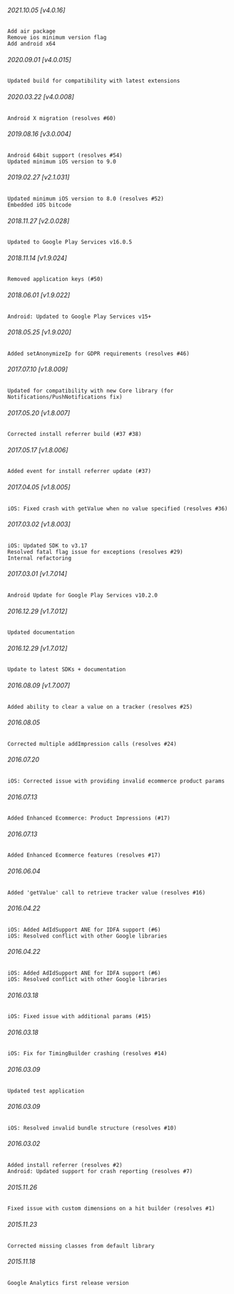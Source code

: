 ###### 2021.10.05 [v4.0.16]

```
Add air package
Remove ios minimum version flag
Add android x64
```



###### 2020.09.01 [v4.0.015]

```
Updated build for compatibility with latest extensions
```


###### 2020.03.22 [v4.0.008]

```
Android X migration (resolves #60)
```


###### 2019.08.16 [v3.0.004]

```
Android 64bit support (resolves #54)
Updated minimum iOS version to 9.0 
```


###### 2019.02.27 [v2.1.031]

```
Updated minimum iOS version to 8.0 (resolves #52)
Embedded iOS bitcode
```


###### 2018.11.27 [v2.0.028]

```
Updated to Google Play Services v16.0.5
```


###### 2018.11.14 [v1.9.024]

```
Removed application keys (#50)
```


###### 2018.06.01 [v1.9.022]

```
Android: Updated to Google Play Services v15+
```


###### 2018.05.25 [v1.9.020]

```
Added setAnonymizeIp for GDPR requirements (resolves #46)
```


###### 2017.07.10 [v1.8.009]

```
Updated for compatibility with new Core library (for Notifications/PushNotifications fix)
```


###### 2017.05.20 [v1.8.007]

```
Corrected install referrer build (#37 #38)
```


###### 2017.05.17 [v1.8.006]

```
Added event for install referrer update (#37)
```


###### 2017.04.05 [v1.8.005]

```
iOS: Fixed crash with getValue when no value specified (resolves #36)
```


###### 2017.03.02 [v1.8.003]

```
iOS: Updated SDK to v3.17
Resolved fatal flag issue for exceptions (resolves #29)
Internal refactoring
```


###### 2017.03.01 [v1.7.014]

```
Android Update for Google Play Services v10.2.0
```


###### 2016.12.29 [v1.7.012]

```
Updated documentation
```


###### 2016.12.29 [v1.7.012]

```
Update to latest SDKs + documentation
```


###### 2016.08.09 [v1.7.007]

```
Added ability to clear a value on a tracker (resolves #25)
```


######  2016.08.05

```
Corrected multiple addImpression calls (resolves #24)
```


######  2016.07.20

```
iOS: Corrected issue with providing invalid ecommerce product params
```


######  2016.07.13

```
Added Enhanced Ecommerce: Product Impressions (#17)
```


######  2016.07.13

```
Added Enhanced Ecommerce features (resolves #17)
```


###### 2016.06.04

```
Added 'getValue' call to retrieve tracker value (resolves #16)
```


###### 2016.04.22

```
iOS: Added AdIdSupport ANE for IDFA support (#6)
iOS: Resolved conflict with other Google libraries
```


###### 2016.04.22

```
iOS: Added AdIdSupport ANE for IDFA support (#6)
iOS: Resolved conflict with other Google libraries
```


###### 2016.03.18

```
iOS: Fixed issue with additional params (#15)
```


###### 2016.03.18

```
iOS: Fix for TimingBuilder crashing (resolves #14)
```


###### 2016.03.09

```
Updated test application
```


###### 2016.03.09

```
iOS: Resolved invalid bundle structure (resolves #10)
```


###### 2016.03.02

```
Added install referrer (resolves #2)
Android: Updated support for crash reporting (resolves #7)
```


###### 2015.11.26

```
Fixed issue with custom dimensions on a hit builder (resolves #1)
```


###### 2015.11.23

```
Corrected missing classes from default library
```


###### 2015.11.18

```
Google Analytics first release version
```

